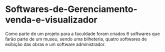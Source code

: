 # Softwares-de-Gerenciamento-venda-e-visualizador
Como parte de um projeto para a faculdade foram criados 6 softwares que farão parte de um museu, sendo uma bilheteria, quatro softwares de exibição das obras e um software administrador.
